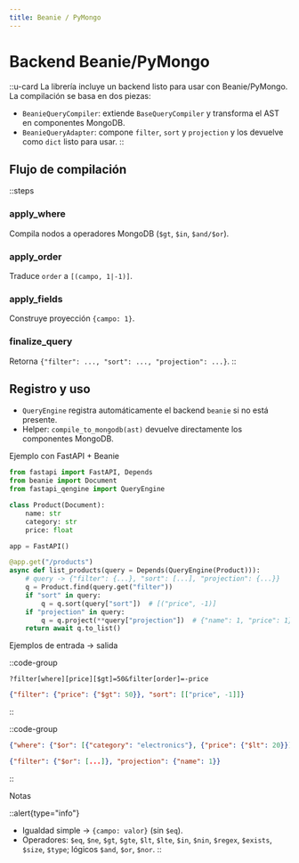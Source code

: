 ```yaml
---
title: Beanie / PyMongo
---
```


# Backend Beanie/PyMongo

::u-card
La librería incluye un backend listo para usar con Beanie/PyMongo. La compilación se basa en dos piezas:

- `BeanieQueryCompiler`: extiende `BaseQueryCompiler` y transforma el AST en componentes MongoDB.
- `BeanieQueryAdapter`: compone `filter`, `sort` y `projection` y los devuelve como `dict` listo para usar.
::

## Flujo de compilación

::steps
### apply_where
Compila nodos a operadores MongoDB (`$gt`, `$in`, `$and/$or`).

### apply_order
Traduce `order` a `[(campo, 1|-1)]`.

### apply_fields
Construye proyección `{campo: 1}`.

### finalize_query
Retorna `{"filter": ..., "sort": ..., "projection": ...}`.
::

## Registro y uso

- `QueryEngine` registra automáticamente el backend `beanie` si no está presente.
- Helper: `compile_to_mongodb(ast)` devuelve directamente los componentes MongoDB.

Ejemplo con FastAPI + Beanie

```python [routes.py]
from fastapi import FastAPI, Depends
from beanie import Document
from fastapi_qengine import QueryEngine

class Product(Document):
    name: str
    category: str
    price: float

app = FastAPI()

@app.get("/products")
async def list_products(query = Depends(QueryEngine(Product))):
    # query -> {"filter": {...}, "sort": [...], "projection": {...}}
    q = Product.find(query.get("filter"))
    if "sort" in query:
        q = q.sort(query["sort"])  # [("price", -1)]
    if "projection" in query:
        q = q.project(**query["projection"])  # {"name": 1, "price": 1}
    return await q.to_list()
```

Ejemplos de entrada → salida

::code-group
```text [URL]
?filter[where][price][$gt]=50&filter[order]=-price
```
```json [Compilado]
{"filter": {"price": {"$gt": 50}}, "sort": [["price", -1]]}
```
::

::code-group
```json [JSON]
{"where": {"$or": [{"category": "electronics"}, {"price": {"$lt": 20}}]}, "fields": {"name": 1}}
```
```json [Compilado]
{"filter": {"$or": [...]}, "projection": {"name": 1}}
```
::

Notas

::alert{type="info"}
- Igualdad simple → `{campo: valor}` (sin `$eq`).
- Operadores: `$eq`, `$ne`, `$gt`, `$gte`, `$lt`, `$lte`, `$in`, `$nin`, `$regex`, `$exists`, `$size`, `$type`; lógicos `$and`, `$or`, `$nor`.
::

